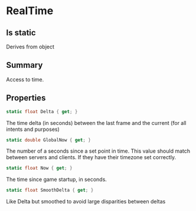 # RealTime

## Is static
Derives from object

## Summary

Access to time.
## Properties

```c#
static float Delta { get; } 
```
The time delta (in seconds) between the last frame and the current (for all intents and purposes)
```c#
static double GlobalNow { get; } 
```
The number of a seconds since a set point in time. This value should match between servers and clients. If they have their timezone set correctly.
```c#
static float Now { get; } 
```
The time since game startup, in seconds.
```c#
static float SmoothDelta { get; } 
```
Like Delta but smoothed to avoid large disparities between deltas
